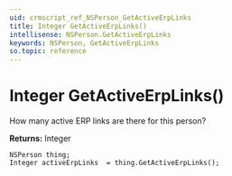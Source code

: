 ```yaml
---
uid: crmscript_ref_NSPerson_GetActiveErpLinks
title: Integer GetActiveErpLinks()
intellisense: NSPerson.GetActiveErpLinks
keywords: NSPerson, GetActiveErpLinks
so.topic: reference
---
```


# Integer GetActiveErpLinks()

How many active ERP links are there for this person?

**Returns:** Integer

```crmscript
NSPerson thing;
Integer activeErpLinks  = thing.GetActiveErpLinks();
```

